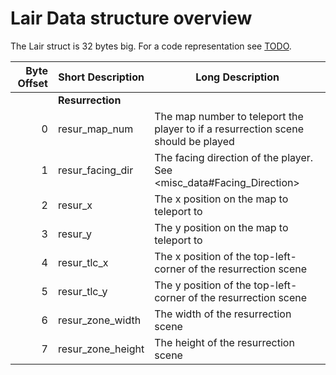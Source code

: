 # Lair Data structure overview

The Lair struct is 32 bytes big.
For a code representation see [TODO][0].

| Byte Offset | Short Description | Long Description                                                                  |
| ----------: | ----------------- | --------------------------------------------------------------------------------- |
|             | **Resurrection**  |                                                                                   |
|           0 | resur_map_num     | The map number to teleport the player to if a resurrection scene should be played |
|           1 | resur_facing_dir  | The facing direction of the player. See <misc_data#Facing_Direction>              |
|           2 | resur_x           | The x position on the map to teleport to                                          |
|           3 | resur_y           | The y position on the map to teleport to                                          |
|           4 | resur_tlc_x       | The x position of the top-left-corner of the resurrection scene                   |
|           5 | resur_tlc_y       | The y position of the top-left-corner of the resurrection scene                   |
|           6 | resur_zone_width  | The width of the resurrection scene                                               |
|           7 | resur_zone_height | The height of the resurrection scene                                              |

[0]: https://TODO
